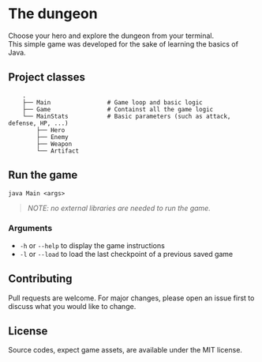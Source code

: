# The dungeon
 Choose your hero and explore the dungeon from your terminal.<br/>
 This simple game was developed for the sake of learning the basics of Java.

## Project classes
```
    .
    ├── Main                # Game loop and basic logic
    ├── Game                # Containst all the game logic
    └── MainStats           # Basic parameters (such as attack, defense, HP, ...)
        ├── Hero
        ├── Enemy
        ├── Weapon
        └── Artifact
```

## Run the game
`java Main <args>`
> *NOTE: no external libraries are needed to run the game.*

### Arguments
- `-h` or `--help` to display the game instructions
- `-l` or `--load` to load the last checkpoint of a previous saved game

## Contributing
Pull requests are welcome. For major changes, please open an issue first to discuss what you would like to change.

## License
Source codes, expect game assets, are available under the MIT license.
